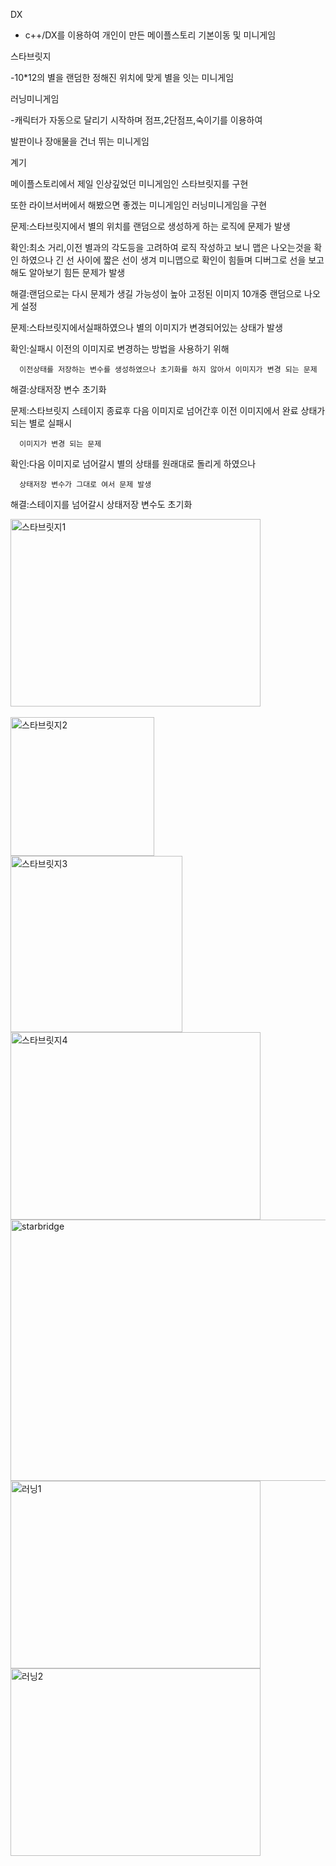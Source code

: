 DX
- c++/DX를 이용하여 개인이 만든 메이플스토리 기본이동 및 미니게임

 스타브릿지
 
-10*12의 별을 랜덤한 정해진 위치에 맞게 별을 잇는 미니게임

 러닝미니게임
 
 -캐릭터가 자동으로 달리기 시작하며 점프,2단점프,숙이기를 이용하여
 
 발판이나 장애물을 건너 뛰는 미니게임

 계기
 
 메이플스토리에서 제일 인상깊었던 미니게임인 스타브릿지를 구현
 
 또한 라이브서버에서 해봤으면 좋겠는 미니게임인 러닝미니게임을 구현


문제:스타브릿지에서 별의 위치를 랜덤으로 생성하게 하는 로직에 문제가 발생

확인:최소 거리,이전 별과의 각도등을 고려하여 로직 작성하고 보니 맵은 나오는것을 확인 하였으나
     긴 선 사이에 짧은 선이 생겨 미니맵으로 확인이 힘들며 디버그로 선을 보고 해도 알아보기 힘든 문제가 발생

해결:랜덤으로는 다시 문제가 생길 가능성이 높아 고정된 이미지 10개중 랜덤으로 나오게 설정

문제:스타브릿지에서실패하였으나 별의 이미지가 변경되어있는 상태가 발생

확인:실패시 이전의 이미지로 변경하는 방법을 사용하기 위해

      이전상태를 저장하는 변수를 생성하였으나 초기화를 하지 않아서 이미지가 변경 되는 문제 
      
해결:상태저장 변수 초기화

문제:스타브릿지 스테이지 종료후 다음 이미지로 넘어간후 이전 이미지에서 완료 상태가 되는 별로 실패시

      이미지가 변경 되는 문제
      
확인:다음 이미지로 넘어갈시 별의 상태를 원래대로 돌리게 하였으나

      상태저장 변수가 그대로 여서 문제 발생
      
해결:스테이지를 넘어갈시 상태저장 변수도 초기화

​<img width="400" height="300" alt="스타브릿지1" src="https://github.com/user-attachments/assets/90b13194-f855-4108-9e52-40be3bb5d745" />

<img width="230" height="222" alt="스타브릿지2" src="https://github.com/user-attachments/assets/dc16851b-56c9-400f-86d3-884394608028" />
<img width="275" height="282" alt="스타브릿지3" src="https://github.com/user-attachments/assets/024c314c-9c22-4a6a-be0a-2f7dbf5d20bc" />
<img width="400" height="300" alt="스타브릿지4" src="https://github.com/user-attachments/assets/ffd85980-b358-4aec-b1ac-61f6bf112e63" />
<img width="904" height="418" alt="starbridge" src="https://github.com/user-attachments/assets/ac55967a-8782-489f-b3cf-27f530dc7eb8" />
<img width="400" height="300" alt="러닝1" src="https://github.com/user-attachments/assets/38a1923e-64f2-4354-ba85-adc7aa12d077" />
<img width="400" height="300" alt="러닝2" src="https://github.com/user-attachments/assets/5c535604-6836-41d3-856c-66dff58739aa" />
